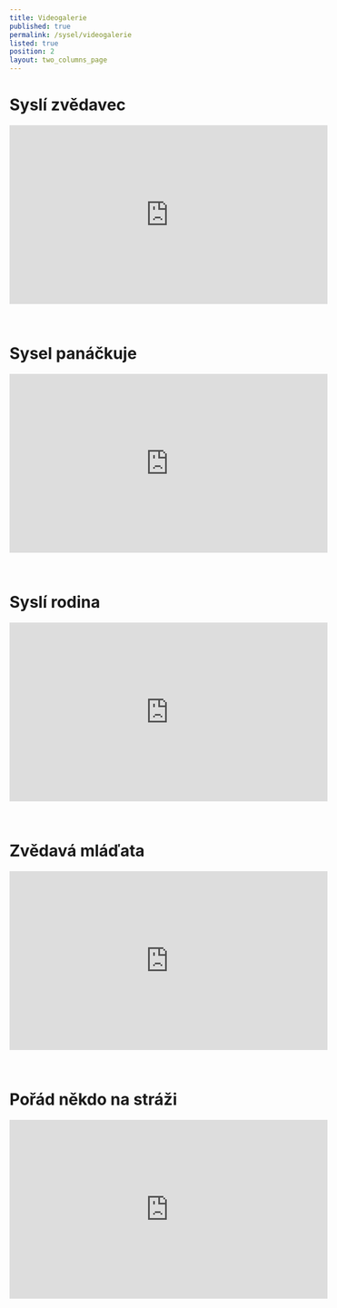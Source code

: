 ```yaml
---
title: Videogalerie
published: true
permalink: /sysel/videogalerie
listed: true
position: 2
layout: two_columns_page
---
```

# Syslí zvědavec

<iframe width="560" height="315" src="https://youtu.be/r3vhNfqoBZw" frameborder="0" allowfullscreen=""></iframe>

 

# Sysel panáčkuje

<iframe width="560" height="315" src="https://www.youtube.com/embed/Fm3C0OKYDAU" frameborder="0" allowfullscreen=""></iframe>

 

# Syslí rodina

<iframe width="560" height="315" src="https://www.youtube.com/embed/jNiOwtURiTE" frameborder="0" allowfullscreen=""></iframe>

 

# Zvědavá mláďata

<iframe width="560" height="315" src="https://www.youtube.com/embed/PX39WGY9UOI" frameborder="0" allowfullscreen=""></iframe>

 

# Pořád někdo na stráži

<iframe width="560" height="315" src="https://www.youtube.com/embed/6ArjGfFTbAo" frameborder="0" allowfullscreen=""></iframe>
